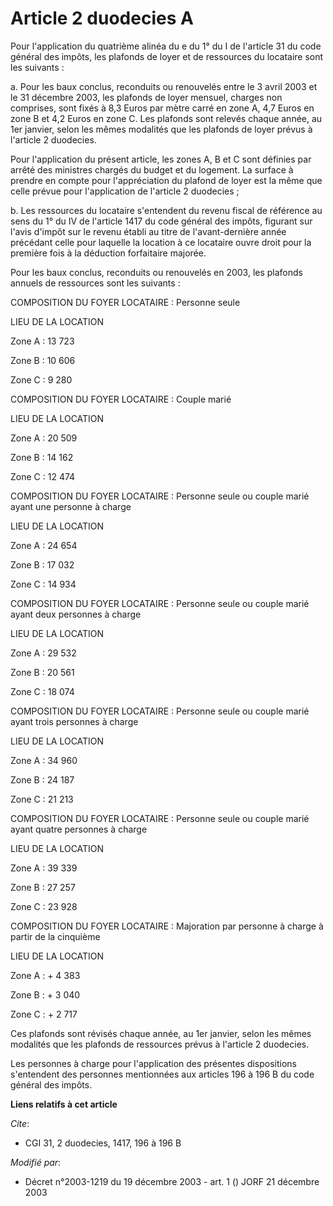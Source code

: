# Article 2 duodecies A

Pour l'application du quatrième alinéa du e du 1° du I de l'article 31 du code général des impôts, les plafonds de loyer et
de ressources du locataire sont les suivants :

a.  Pour les baux conclus, reconduits ou renouvelés entre le 3 avril 2003 et le 31 décembre 2003, les plafonds de loyer
mensuel, charges non comprises, sont fixés à 8,3 Euros par mètre carré en zone A, 4,7 Euros en zone B et 4,2 Euros en zone C.
Les plafonds sont relevés chaque année, au 1er janvier, selon les mêmes modalités que les plafonds de loyer prévus à
l'article 2 duodecies.

Pour l'application du présent article, les zones A, B et C sont définies par arrêté des ministres chargés du budget et du
logement. La surface à prendre en compte pour l'appréciation du plafond de loyer est la même que celle prévue pour
l'application de l'article 2 duodecies ;

b. Les ressources du locataire s'entendent du revenu fiscal de référence au sens du 1° du IV de l'article 1417 du code
général des impôts, figurant sur l'avis d'impôt sur le revenu établi au titre de l'avant-dernière année précédant celle pour
laquelle la location à ce locataire ouvre droit pour la première fois à la déduction forfaitaire majorée.

Pour les baux conclus, reconduits ou renouvelés en 2003, les plafonds annuels de ressources sont les suivants :

COMPOSITION DU FOYER LOCATAIRE : Personne seule

LIEU DE LA LOCATION

Zone A : 13 723 

Zone B : 10 606 

Zone C :  9 280 

COMPOSITION DU FOYER LOCATAIRE : Couple marié

LIEU DE LA LOCATION

Zone A : 20 509 

Zone B : 14 162 

Zone C : 12 474 

COMPOSITION DU FOYER LOCATAIRE : Personne seule ou couple marié ayant une personne à charge

LIEU DE LA LOCATION

Zone A : 24 654

Zone B : 17 032 

Zone C : 14 934 

COMPOSITION DU FOYER LOCATAIRE : Personne seule ou couple marié ayant deux personnes à charge

LIEU DE LA LOCATION

Zone A : 29 532

Zone B : 20 561 

Zone C : 18 074 

COMPOSITION DU FOYER LOCATAIRE : Personne seule ou couple marié ayant trois personnes à charge

LIEU DE LA LOCATION

Zone A : 34 960

Zone B : 24 187 

Zone C : 21 213 

COMPOSITION DU FOYER LOCATAIRE : Personne seule ou couple marié ayant quatre personnes à charge

LIEU DE LA LOCATION

Zone A : 39 339

Zone B : 27 257 

Zone C : 23 928 

COMPOSITION DU FOYER LOCATAIRE : Majoration par personne à charge à partir de la cinquième

LIEU DE LA LOCATION

Zone A : + 4 383

Zone B : + 3 040 

Zone C : + 2 717 

Ces plafonds sont révisés chaque année, au 1er janvier, selon les mêmes modalités que les plafonds de ressources prévus à
l'article 2 duodecies.

Les personnes à charge pour l'application des présentes dispositions s'entendent des personnes mentionnées aux articles 196 à
196 B du code général des impôts.

**Liens relatifs à cet article**

_Cite_:

  - CGI 31, 2 duodecies, 1417, 196 à 196 B

_Modifié par_:

  - Décret n°2003-1219 du 19 décembre 2003 - art. 1 () JORF 21 décembre 2003
